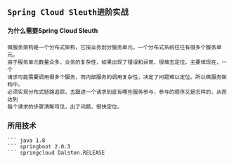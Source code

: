 ## `Spring Cloud Sleuth进阶实战`
#### 为什么需要Spring Cloud Sleuth
    微服务架构是一个分布式架构，它按业务划分服务单元，一个分布式系统往往有很多个服务单元。
    由于服务单元数量众多，业务的复杂性，如果出现了错误和异常，很难去定位。主要体现在，一个
    请求可能需要调用很多个服务，而内部服务的调用复杂性，决定了问题难以定位。所以微服务架构中，
    必须实现分布式链路追踪，去跟进一个请求到底有哪些服务参与，参与的顺序又是怎样的，从而达到
    每个请求的步骤清晰可见，出了问题，很快定位。
### 所用技术
    ``` java 1.8
    ``` springboot 2.0.3
    ``` springcloud Dalston.RELEASE